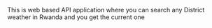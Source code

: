 This is web based API application where you can search any District weather in Rwanda and you get the current one